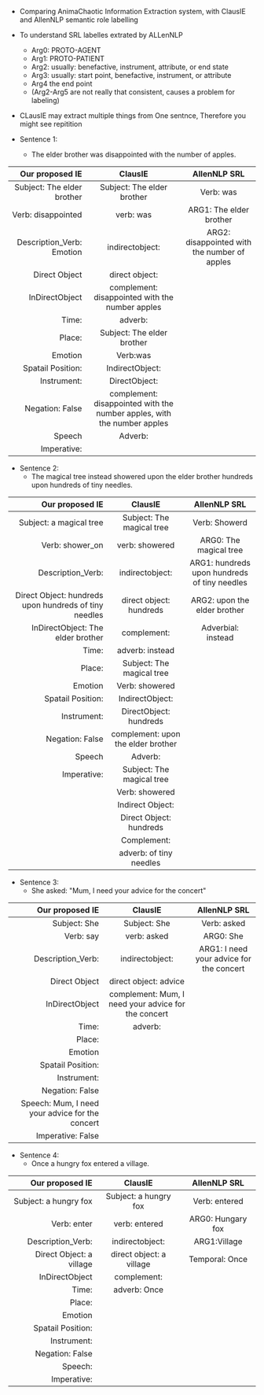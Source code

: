 - Comparing AnimaChaotic Information Extraction system, with ClausIE and AllenNLP semantic role labelling
- To understand SRL labelles extrated by ALLenNLP
  - Arg0:	PROTO-AGENT
  - Arg1: PROTO-PATIENT
  - Arg2:	usually:	benefactive,	instrument,	attribute,	or	end	state
  - Arg3:	usually:	start	point,	benefactive,	instrument,	or	attribute
  - Arg4	the	end	point
  - (Arg2-Arg5	are	not	really	that	consistent,	causes	a	problem	for	labeling)

- CLausIE may extract multiple things from One sentnce, Therefore you might see repitition


- Sentence 1:
  - The elder brother was disappointed with the number of apples.
  
| Our proposed IE           | ClausIE                                                                 | AllenNLP SRL                                 |
| ------------------------: |:-----------------------------------------------------------------------:|:--------------------------------------------:|
| Subject: The elder brother| Subject: The elder brother                                              |  Verb: was                                   |
| Verb: disappointed        | verb: was                                                               |  ARG1: The elder brother                     |
| Description_Verb: Emotion | indirectobject:                                                         |  ARG2: disappointed with the number of apples|
| Direct Object             | direct object:                                                          |                                              |
| InDirectObject            | complement: disappointed with  the number  apples                       |                                              |
| Time:                     | adverb:                                                                 |                                              |
| Place:                    | Subject: The elder brother                                              |                                              |
| Emotion                   | Verb:was                                                                |                                              |
| Spatail Position:         | IndirectObject:                                                         |                                              |
| Instrument:               | DirectObject:                                                           |                                              |
| Negation: False           | complement: disappointed with the number apples, with the number apples |                                              |
| Speech                    | Adverb:                                                                 |                                              |
| Imperative:               |                                                                         |                                              |

- Sentence 2:
  - The magical tree instead showered upon the elder brother hundreds upon hundreds of tiny needles.
  
| Our proposed IE                                       | ClausIE                                                                 | AllenNLP SRL                                 |
| ----------------------------------------------------: |:-----------------------------------------------------------------------:|:--------------------------------------------:|
| Subject: a magical tree                               | Subject: The magical tree                                               |  Verb: Showerd                               |
| Verb: shower_on                                       | verb: showered                                                          |  ARG0: The magical tree                      |
| Description_Verb:                                     | indirectobject:                                                         |  ARG1: hundreds upon hundreds of tiny needles|
| Direct Object: hundreds upon hundreds of tiny needles | direct object: hundreds                                                 |  ARG2: upon the elder brother                |
| InDirectObject: The elder brother                     | complement:                                                             |  Adverbial: instead                          |
| Time:                                                 | adverb:  instead                                                        |                                              |
| Place:                                                | Subject: The magical tree                                               |                                              |
| Emotion                                               | Verb: showered                                                          |                                              |
| Spatail Position:                                     | IndirectObject:                                                         |                                              |
| Instrument:                                           | DirectObject: hundreds                                                  |                                              |
| Negation: False                                       | complement: upon the elder brother                                      |                                              |
| Speech                                                | Adverb:                                                                 |                                              |
| Imperative:                                           | Subject: The magical tree                                               |                                              |
|                                                       | Verb: showered                                                          |                                              |
|                                                       | Indirect Object:                                                        |                                              |
|                                                       | Direct Object: hundreds                                                 |                                              |
|                                                       | Complement:                                                             |                                              |
|                                                       | adverb: of tiny needles                                                 |                                              |


- Sentence 3:
  - She asked: "Mum, I need your advice for the concert"
  
| Our proposed IE                                 | ClausIE                                                                 | AllenNLP SRL                                 |
| ----------------------------------------------: |:-----------------------------------------------------------------------:|:--------------------------------------------:|
| Subject: She                                    | Subject: She                                                            |  Verb: asked                                 |
| Verb: say                                       | verb: asked                                                             |  ARG0: She                                   |
| Description_Verb:                               | indirectobject:                                                         |  ARG1: I need your advice for the concert    |
| Direct Object                                   | direct object: advice                                                   |                                              |
| InDirectObject                                  | complement: Mum, I need your advice for the concert                     |                                              |
| Time:                                           | adverb:                                                                 |                                              |
| Place:                                          |                                                                         |                                              |
| Emotion                                         |                                                                         |                                              |
| Spatail Position:                               |                                                                         |                                              |
| Instrument:                                     |                                                                         |                                              |
| Negation: False                                 |                                                                         |                                              |
| Speech: Mum, I need your advice for the concert |                                                                         |                                              |
|Imperative: False                                |                                                                         |                                              |


- Sentence 4:
  - Once a hungry fox entered a village.
  
| Our proposed IE                                 | ClausIE                                                                 | AllenNLP SRL                                 |
| ----------------------------------------------: |:-----------------------------------------------------------------------:|:--------------------------------------------:|
| Subject: a hungry fox                           | Subject: a hungry fox                                                   |  Verb: entered                               |
| Verb: enter                                     | verb: entered                                                           |  ARG0: Hungary fox                           |
| Description_Verb:                               | indirectobject:                                                         |  ARG1:Village                                |
| Direct Object: a village                        | direct object: a village                                                |  Temporal: Once                              |
| InDirectObject                                  | complement:                                                             |                                              |
| Time:                                           | adverb: Once                                                            |                                              |
| Place:                                          |                                                                         |                                              |
| Emotion                                         |                                                                         |                                              |
| Spatail Position:                               |                                                                         |                                              |
| Instrument:                                     |                                                                         |                                              |
| Negation: False                                 |                                                                         |                                              |
| Speech:                                         |                                                                         |                                              |
|Imperative:                                      |                                                                         |                                              |




